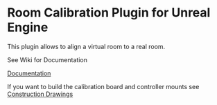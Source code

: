 # Room Calibration Plugin for Unreal Engine 

This plugin allows to align a virtual room to a real room.


See Wiki for Documentation

[Documentation](../../wiki/Documentation-Room-Calibration-Plugin)

If you want to build the calibration board and controller mounts see
[Construction Drawings](./ConstructionDrawings_Mount_Board)
